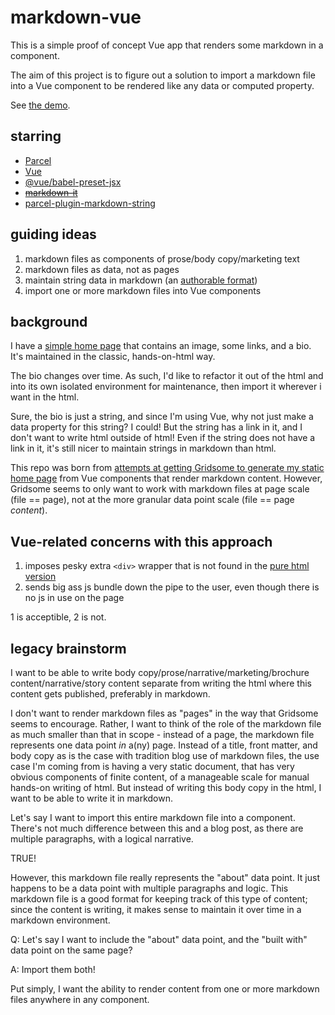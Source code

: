 # markdown-vue

This is a simple proof of concept Vue app that renders some markdown in a component.

The aim of this project is to figure out a solution to import a markdown file into a Vue component to be rendered like any data or computed property.

See [the demo](https://markdown-vue.netlify.com).

## starring

- [Parcel](https://parceljs.org)
- [Vue](https://vuejs.org)
- [@vue/babel-preset-jsx](https://github.com/vuejs/jsx)
- ~~[markdown-it](https://github.com/markdown-it/markdown-it)~~
- [parcel-plugin-markdown-string](https://github.com/jaywcjlove/parcel-plugin-markdown-string)

## guiding ideas

1. markdown files as components of prose/body copy/marketing text
2. markdown files as data, not as pages
3. maintain string data in markdown (an [authorable format](https://johno.com/authorable-format))
4. import one or more markdown files into Vue components

## background

I have a [simple home page](http://zelip.me) that contains an image, some links, and a bio. It's maintained in the classic, hands-on-html way.

The bio changes over time. As such, I'd like to refactor it out of the html and into its own isolated environment for maintenance, then import it wherever i want in the html.

Sure, the bio is just a string, and since I'm using Vue, why not just make a data property for this string? I could! But the string has a link in it, and I don't want to write html outside of html! Even if the string does not have a link in it, it's still nicer to maintain strings in markdown than html.

This repo was born from [attempts at getting Gridsome to generate my static home page](https://github.com/brianzelip/zelip.me) from Vue components that render markdown content. However, Gridsome seems to only want to work with markdown files at page scale (file == page), not at the more granular data point scale (file == page _content_).

## Vue-related concerns with this approach

1. imposes pesky extra `<div>` wrapper that is not found in the [pure html version](https://github.com/brianzelip/brianzelip.github.io/blob/master/index.html#L67)
2. sends big ass js bundle down the pipe to the user, even though there is no js in use on the page

1 is acceptible, 2 is not.

## legacy brainstorm

I want to be able to write body copy/prose/narrative/marketing/brochure content/narrative/story content separate from writing the html where this content gets published, preferably in markdown.

I don't want to render markdown files as "pages" in the way that Gridsome seems to encourage. Rather, I want to think of the role of the markdown file as much smaller than that in scope - instead of a page, the markdown file represents one data point _in_ a(ny) page. Instead of a title, front matter, and body copy as is the case with tradition blog use of markdown files, the use case I'm coming from is having a very static document, that has very obvious components of finite content, of a manageable scale for manual hands-on writing of html. But instead of writing this body copy in the html, I want to be able to write it in markdown.

Let's say I want to import this entire markdown file into a component. There's not much difference between this and a blog post, as there are multiple paragraphs, with a logical narrative.

TRUE!

However, this markdown file really represents the "about" data point. It just happens to be a data point with multiple paragraphs and logic. This markdown file is a good format for keeping track of this type of content; since the content is writing, it makes sense to maintain it over time in a markdown environment.

Q: Let's say I want to include the "about" data point, and the "built with" data point on the same page?

A: Import them both!

Put simply, I want the ability to render content from one or more markdown files anywhere in any component.
